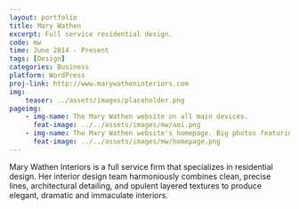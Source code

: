 ```yaml
---
layout: portfolio
title: Mary Wathen
excerpt: Full service residential design.
code: mw
time: June 2014 - Present
tags: [Design]
categories: Business
platform: WordPress
proj-link: http://www.marywatheninteriors.com
img:
    teaser: ../assets/images/placeholder.png
pageimg:
    - img-name: The Mary Wathen website on all main devices.
      feat-image: ../../assets/images/mw/aoi.png
    - img-name: The Mary Wathen website's homepage. Big photos featuring the client's work were prominent, as the client's service is to create visually appealing interior designs.
      feat-image: ../../assets/images/mw/homepage.png
---
```


Mary Wathen Interiors is a full service firm that specializes in residential design. Her interior design team harmoniously combines clean, precise lines, architectural detailing, and opulent layered textures to produce elegant, dramatic and immaculate interiors.
